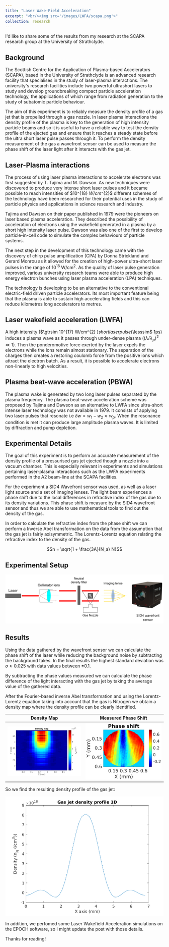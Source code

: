```yaml
---
title: "Laser Wake-Field Acceleration"
excerpt: "<br/><img src='/images/LWFA/scapa.png'>"
collection: research
---
```


I'd like to share some of the results from my research at the SCAPA research group at the University of Strathclyde. 

## Background 

The Scottish Centre for the Application of Plasma-based Accelerators (SCAPA), based in the University of Strathclyde is an advanced research facility that specialises in the study of laser-plasma interactions. The university's research facilities include two powerful ultrashort lasers to study and develop groundbreaking compact particle acceleration technology, the applications of which range from radiation generation to the study of subatomic particle behaviour. 

The aim of this experiment is to reliably measure the density profile of a gas jet that is propelled through a gas nozzle. In laser plasma interactions the density profile of the plasma is key to the generation of high intensity particle beams and so it is useful to have a reliable way to test the density profile of the ejected gas and ensure that it reaches a steady state before the ultra short laser pulse passes through it. To perform the density measurement of the gas a wavefront sensor can be used to measure the phase shift of the laser light after it interacts with the gas jet. 

## Laser-Plasma interactions 

The process of using laser plasma interactions to accelerate electrons was first suggested by T. Tajima and M. Dawson. As new techniques were discovered to produce very intense short laser pulses and it became possible to reach intensities of $10^{18} $W/cm$^{2}$ different schemes of the technology have been researched for their potential uses in the study of particle physics and applications in science research and industry.


Tajima and Dawson on their paper published in 1979 were the pioneers on laser based plasma acceleration. They described the possibility of acceleration of electrons using the wakefield generated in a plasma by a short high intensity laser pulse. Dawson was also one of the first to develop particle-in-cell code to simulate the complex behaviours of particle systems.

The next step in the development of this technology came with the discovery of chirp pulse amplification (CPA) by Donna Strickland and Gerard Monrou as it allowed for the creation of high-power ultra-short laser pulses in the range of $10^{18}$ W/cm$^{2}$. As the quality of laser pulse generation improved, various university research teams were able to produce high energy electron bunches using laser plasma acceleration (LPA) techniques.

The technology is developing to be an alternative to the conventional electric-field driven particle accelerators. Its most important feature being that the plasma is able to sustain high accelerating fields and this can reduce kilometres long accelerators to metres.


## Laser wakefield acceleration (LWFA)

A high intensity ($\gtrsim 10^{17} W/cm^{2} $) short laser pulse ($\lesssim$ 1ps) induces a plasma wave as it passes through under-dense plasma ($(\lambda / \lambda_{p})^{2} \ll 1$). Then the ponderomotive force exerted by the laser expels the electrons while the ions remain almost stationary. The separation of the charges then creates a restoring coulomb force from the positive ions which attract the electron batch. As a result, it is possible to accelerate electrons non-linearly to high velocities.

## Plasma beat-wave acceleration (PBWA)
The plasma wake is generated by two long laser pulses separated by the plasma frequency. The plasma beat-wave acceleration scheme was proposed by Tajima and Dawson as an alternative to LWFA since ultra-short intense laser technology was not available in 1979. It consists of applying two laser pulses that resonate i.e $\delta w = w_{1} - w_{2} \approx w_{p}$. When the resonance condition is met it can produce large amplitude plasma waves. It is limited by diffraction and pump depletion.

## Experimental Details

The goal of this experiment is to perform an accurate measurement of the density profile of a pressurised gas jet ejected though a nozzle into a vacuum chamber. This is especially relevant in experiments and simulations pertaining laser-plasma interactions such as the LWFA experiments performed in the A2 beam-line at the SCAPA facilities.	
	

For the experiment a SID4 Wavefront sensor was used, as well as a laser light source and a set of imaging lenses. The light beam experiences a phase shift due to the local differences in refractive index of the gas due to its density variations. This phase shift is measure by the SID4 wavefront sensor and thus we are able to use mathematical tools to find out the density of the gas. 

In order to calculate the refractive index from the phase shift we can perform a Inverse Abel transformation on the data from the assumption that the gas jet is fairly axisymmetric. The Lorentz-Lorentz equation relating the refractive index to the density of the gas.

$$n = \sqrt{1 + \frac{3A}{N_a} N}$$ 

## Experimental Setup 

![Experimental Setup Schematics](/images/LWFA/bitmap.png)

## Results


Using the data gathered by the wavefront sensor we can calculate the phase shift of the laser while reducing the background noise by subtracting the background takes. In the final results the highest standard deviation was $\sigma \approx 0.025$ with data values between $\pm 0.1$.

By subtracting the phase values measured we can calculate the phase difference of the light interacting with the gas jet by taking the average value of the gathered data.

After the Fourier-based inverse Abel transformation and using the Lorentz-Lorentz equation taking into account that the gas is Nitrogen we obtain a density map where the density profile can be clearly identified.

Density Map             |  Measured Phase Shift
:-------------------------:|:-------------------------:
![](/images/LWFA/density.png)  |  ![](/images/LWFA/shift1.png)

So we find the resulting density profile of the gas jet: 

![Density Profile](/images/LWFA/denpro.png)

In addition, we perfomed some Laser Wakefield Acceleration simulations on the EPOCH software, so I might update the post with those details.

Thanks for reading!